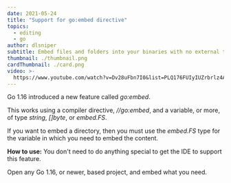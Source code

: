 ```yaml
---
date: 2021-05-24
title: "Support for go:embed directive"
topics:
  - editing
  - go
author: dlsniper
subtitle: Embed files and folders into your binaries with no external tool
thumbnail: ./thumbnail.png
cardThumbnail: ./card.png
video: >-
  https://www.youtube.com/watch?v=Dv28uFbn7I0&list=PLQ176FUIyIUZrbrlz4AY1V8VzBJKZyVlW&index=145
---
```


Go 1.16 introduced a new feature called _go:embed_.

This works using a compiler directive, _//go:embed_, and a variable, or more, of type _string_, _[]byte_, or _embed.FS_.

If you want to embed a directory, then you must use the _embed.FS_ type for the variable in which you need to embed the content.

**How to use:**
You don't need to do anything special to get the IDE to support this feature.

Open any Go 1.16, or newer, based project, and embed what you need.
